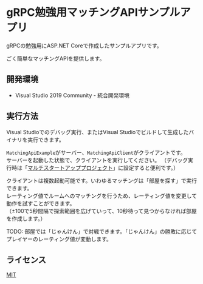 # gRPC勉強用マッチングAPIサンプルアプリ
gRPCの勉強用にASP.NET Coreで作成したサンプルアプリです。

ごく簡単なマッチングAPIを提供します。

## 開発環境
* Visual Studio 2019 Community - 統合開発環境

## 実行方法
Visual Studioでのデバッグ実行、またはVisual Studioでビルドして生成したバイナリを実行できます。

`MatchingApiExample`がサーバー、`MatchingApiClient`がクライアントです。  
サーバーを起動した状態で、クライアントを実行してください。
（デバッグ実行時は「[マルチスタートアッププロジェクト](https://docs.microsoft.com/ja-jp/visualstudio/ide/how-to-set-multiple-startup-projects?view=vs-2019)」に設定すると便利です。）

クライアントは複数起動可能です。いわゆるマッチングは「部屋を探す」で実行できます。  
レーティング値でルームへのマッチングを行うため、レーティング値を変更して動作を試すことができます。  
（±100で5秒間隔で探索範囲を広げていって、10秒待って見つからなければ部屋を作成します。）

TODO: 部屋では「じゃんけん」で対戦できます。「じゃんけん」の勝敗に応じてプレイヤーのレーティング値が変動します。

## ライセンス
[MIT](https://github.com/ktanakaj/MatchingApiExample/blob/master/LICENSE)
